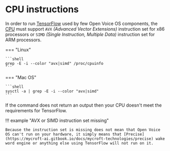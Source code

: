 # CPU instructions

In order to run [TensorFlow](https://en.wikipedia.org/wiki/TensorFlow) used by few Open Voice OS components, the [CPU](https://en.wikipedia.org/wiki/Central_processing_unit) must support `AVX` *(Advanced Vector Extensions)* instruction set for x86 processors or `SIMD` *(Single Instruction, Multiple Data)* instruction set for ARM processors.

=== "Linux"

    ```shell
    grep -E -i --color "avx|simd" /proc/cpuinfo
    ```

=== "Mac OS"

    ```shell
    sysctl -a | grep -E -i --color "avx|simd"
    ```

If the command does not return an output then your CPU doesn't meet the requirements for TensorFlow.

!!! example "AVX or SIMD instruction set missing"

    Because the instruction set is missing does not mean that Open Voice OS can't run on your hardware, it simply means that [Precise](https://mycroft-ai.gitbook.io/docs/mycroft-technologies/precise) wake word engine or anything else using TensorFlow will not run on it.
